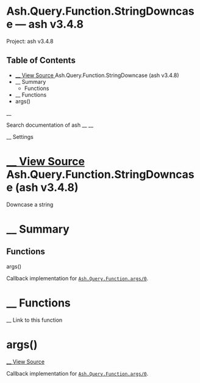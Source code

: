 # Ash.Query.Function.StringDowncase — ash v3.4.8

Project: ash v3.4.8

## Table of Contents

- [ __ View Source ](external_link) Ash.Query.Function.StringDowncase (ash v3.4.8)
- __ Summary
  - Functions
- __ Functions
- args()

__

Search documentation of ash __ __

__ Settings

#  [ __ View Source ](external_link) Ash.Query.Function.StringDowncase (ash v3.4.8)

Downcase a string

#  __ Summary

##  Functions

args()

Callback implementation for [`Ash.Query.Function.args/0`](external_link).

#  __ Functions

__ Link to this function

# args()

[ __ View Source ](external_link)

Callback implementation for [`Ash.Query.Function.args/0`](external_link).
